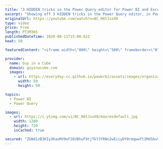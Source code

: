 ```yaml
---
title: "3 HIDDEN tricks in the Power Query editor for Power BI and Excel"
excerpt: "Showing off 3 HIDDEN tricks in the Power Query editor, in Power BI and Excel, that you may not have known about. Little things that take Power Query to the NEXT LEVEL!  📢 Become a member: https://guyinacu.be/membership \r \r *******************\r \r Want to take your Power BI skills to the next level? We"
originalUrl: https://youtube.com/watch?v=BC_H6tJsxX0
type: video
price: Free
length: PT3M36S
publishedDateTime: 2020-08-11T15:00:02Z
heat: 50

featuredContent: "<iframe width=\"800\" height=\"500\" frameborder=\"0\" src=\"https://www.youtube.com/embed/BC_H6tJsxX0\" allow=\"accelerometer; autoplay; encrypted-media; gyroscope; picture-in-picture\" allowfullscreen></iframe>"

provider:
  name: Guy in a Cube
  domain: guyinacube.com
  images:
    - url: https://everyday-cc.github.io/powerbi/assets/images/organizations/guyinacube.com-50x50.jpg
      width: 50
      height: 50

topics:
  - Power BI
  - Power Query

images:
  - url: https://i.ytimg.com/vi/BC_H6tJsxX0/maxresdefault.jpg
    width: 1280
    height: 720
    isCached: true

secured: "ZGNd1zB3KIy3KaoMV9eF26VBhuF9tjTkY3YRNn2wEciyDY0rmqwwftIMdSbuVz1io+BcEcuVQvmIGg9NGrQzqC+7c3Lb+bAWOH7d40YQsPQsTFghcfkRaC9HZ5UzNY8JvDabTirzBDI7yh4Syr4O7Cf7N65iUK14OP9iCrh2J7LP5wy/0bOM7FuCG2BLdbGEImfA20VNqkCswc7jTpSKGMpp4RsHdhxar1wZREvY0FlmQF6Z9gX1m+n0WGragcoM1y6RlWzumitNyhNibMCZc1iLoZ3NwYu3OzfNc2Xwy20IBLzUxqvYWEjCrojDOfX24vaW7xHSiS+B5XFM5fM9P6XojSGYtOUnEsds3P7GqJpntwkm6yzLeNZEzf76k836A8zb4xxZH/0H+cg2yP0ONwkeX5CfSN765OevB7r+6Aw=;60eRWueEC9robgmh4jyPAA=="
---
```


